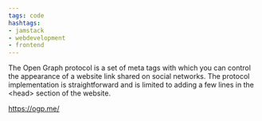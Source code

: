 ```yaml
---
tags: code
hashtags:
- jamstack
- webdevelopment
- frontend
---
```


The Open Graph protocol is a set of meta tags with which you can control the appearance of a website link shared on social networks. The protocol implementation is straightforward and is limited to adding a few lines in the \<head> section of the website.

https://ogp.me/